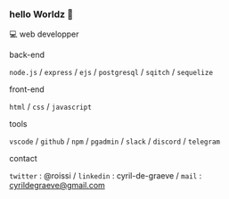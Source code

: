 ### hello Worldz 👋

💻 web developper

back-end

`node.js` / `express` / `ejs` / `postgresql` / `sqitch` / `sequelize`

front-end

`html` / `css` / `javascript`

tools

`vscode` / `github` / `npm` / `pgadmin` / `slack` / `discord` / `telegram`

contact

`twitter` : @roissi / `linkedin` : cyril-de-graeve / `mail` : cyrildegraeve@gmail.com
